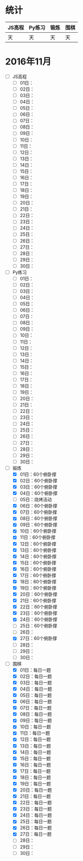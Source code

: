# 统计

JS高程|Py练习|锻炼|围棋|
:-----|:-----|:---|:---|
天|天|天|天|

# 2016年11月
- [ ] JS高程
    - [ ] 01日：
    - [ ] 02日：
    - [ ] 03日：
    - [ ] 04日：
    - [ ] 05日：
    - [ ] 06日：
    - [ ] 07日：
    - [ ] 08日：
    - [ ] 09日：
    - [ ] 10日：
    - [ ] 11日：
    - [ ] 12日：
    - [ ] 13日：
    - [ ] 14日：
    - [ ] 15日：
    - [ ] 16日：
    - [ ] 17日：
    - [ ] 18日：
    - [ ] 19日：
    - [ ] 20日：
    - [ ] 21日：
    - [ ] 22日：
    - [ ] 23日：
    - [ ] 24日：
    - [ ] 25日：
    - [ ] 26日：
    - [ ] 27日：
    - [ ] 28日：
    - [ ] 29日：
    - [ ] 30日：
- [ ] Py练习
    - [ ] 01日：
    - [ ] 02日：
    - [ ] 03日：
    - [ ] 04日：
    - [ ] 05日：
    - [ ] 06日：
    - [ ] 07日：
    - [ ] 08日：
    - [ ] 09日：
    - [ ] 10日：
    - [ ] 11日：
    - [ ] 12日：
    - [ ] 13日：
    - [ ] 14日：
    - [ ] 15日：
    - [ ] 16日：
    - [ ] 17日：
    - [ ] 18日：
    - [ ] 19日：
    - [ ] 20日：
    - [ ] 21日：
    - [ ] 22日：
    - [ ] 23日：
    - [ ] 24日：
    - [ ] 25日：
    - [ ] 26日：
    - [ ] 27日：
    - [ ] 28日：
    - [ ] 29日：
    - [ ] 30日：
- [ ] 锻炼
    - [x] 01日：60个俯卧撑
    - [x] 02日：60个俯卧撑
    - [x] 03日：60个俯卧撑
    - [x] 04日：60个俯卧撑
    - [ ] 05日：烧烤活动
    - [x] 06日：60个俯卧撑
    - [x] 07日：60个俯卧撑
    - [x] 08日：60个俯卧撑
    - [x] 09日：60个俯卧撑
    - [x] 10日：60个俯卧撑
    - [x] 11日：60个俯卧撑
    - [x] 12日：60个俯卧撑
    - [x] 13日：60个俯卧撑
    - [x] 14日：60个俯卧撑
    - [x] 15日：60个俯卧撑
    - [x] 16日：60个俯卧撑
    - [x] 17日：60个俯卧撑
    - [x] 18日：60个俯卧撑
    - [x] 19日：60个俯卧撑
    - [x] 20日：60个俯卧撑
    - [x] 21日：60个俯卧撑
    - [x] 22日：60个俯卧撑
    - [x] 23日：60个俯卧撑
    - [x] 24日：60个俯卧撑
    - [ ] 25日：60个俯卧撑
    - [ ] 26日：
    - [x] 27日：60个俯卧撑
    - [ ] 28日：
    - [ ] 29日：
    - [ ] 30日：
- [ ] 围棋
    - [x] 01日：每日一题
    - [x] 02日：每日一题
    - [x] 03日：每日一题
    - [x] 04日：每日一题
    - [x] 05日：每日一题
    - [x] 06日：每日一题
    - [x] 07日：每日一题
    - [x] 08日：每日一题
    - [x] 09日：每日一题
    - [x] 10日：每日一题
    - [x] 11日：每日一题
    - [x] 12日：每日一题
    - [x] 13日：每日一题
    - [x] 14日：每日一题
    - [x] 15日：每日一题
    - [x] 16日：每日一题
    - [x] 17日：每日一题
    - [x] 18日：每日一题
    - [x] 19日：每日一题
    - [x] 20日：每日一题
    - [x] 21日：每日一题
    - [x] 22日：每日一题
    - [x] 23日：每日一题
    - [x] 24日：每日一题
    - [x] 25日：每日一题
    - [x] 26日：每日一题
    - [x] 27日：每日一题
    - [ ] 28日：
    - [ ] 29日：
    - [ ] 30日：
